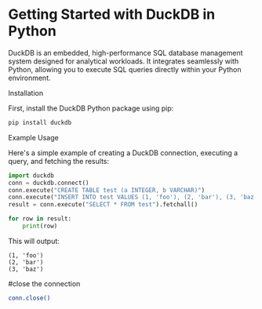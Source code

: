 # Getting Started with DuckDB in Python

DuckDB is an embedded, high-performance SQL database management system designed for analytical workloads. It integrates seamlessly with Python, allowing you to execute SQL queries directly within your Python environment.

Installation

First, install the DuckDB Python package using pip:

```bash
pip install duckdb
```
Example Usage

Here's a simple example of creating a DuckDB connection, executing a query, and fetching the results:

```python
import duckdb
conn = duckdb.connect()
conn.execute("CREATE TABLE test (a INTEGER, b VARCHAR)")
conn.execute("INSERT INTO test VALUES (1, 'foo'), (2, 'bar'), (3, 'baz')")
result = conn.execute("SELECT * FROM test").fetchall()

for row in result:
    print(row)
```
This will output:

```
(1, 'foo')
(2, 'bar')
(3, 'baz')
```
#close the connection
```bash
conn.close()
```